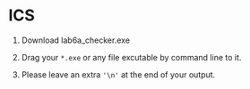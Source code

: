 # ICS

1. Download lab6a_checker.exe

2. Drag your `*.exe` or any file excutable by command line to it.

3. Please leave an extra `'\n'` at the end of your output.
